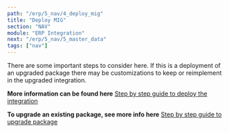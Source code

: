 ```yaml
---
path: "/erp/5_nav/4_deploy_mig"
title: "Deploy MIG"
section: "NAV"
module: "ERP Integration"
next: "/erp/5_nav/5_master_data"
tags: ["nav"]
---
```


There are some important steps to consider here. If this is a deployment of an upgraded package there may be customizations to keep or reimplement in the upgraded integration.

**More information can be found here** [Step by step guide to deploy the integration](https://medius.atlassian.net/wiki/spaces/MC/pages/82777718/NAV+-+Integration+Deployment+Guide#NAV-IntegrationDeploymentGuide-Stepbystepguideofdeploymentprocess)

**To upgrade an existing package, see more info here** [Step by step guide to upgrade package](https://medius.atlassian.net/wiki/spaces/MC/pages/82777718/NAV+-+Integration+Deployment+Guide#NAV-IntegrationDeploymentGuide-Upgradeanexistingintegrationpackage)